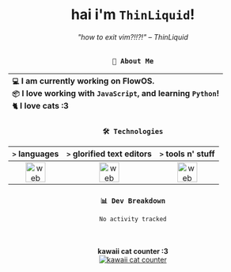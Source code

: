 <div align="center">
  
  # hai i'm `ThinLiquid`!
  ###### "how to exit vim?!!?!" – ThinLiquid
  
  ### `👤 About Me`

  | `💻`  I am currently working on __FlowOS__.<br/>`📦`  I love working with `JavaScript`, and learning `Python`!</br>`🐈`  I love cats :3 |
  |:---|

  
  ### `🛠️ Technologies`
  
  | `>` **languages**  | `>` **glorified text editors** | `>` **tools n' stuff** |
  |:------------------:|:------------------------------:|:----------------------:|
  | <img src="https://skillicons.dev/icons?i=ts,js,react" alt="web dev" height="40"/> | <img src="https://skillicons.dev/icons?i=vscode,neovim" alt="web dev" height="40"/> | <img src="https://skillicons.dev/icons?i=bash,git" alt="web dev" height="40"/> |
  
  ### `📊 Dev Breakdown`
  
  <!--START_SECTION:waka-->

```txt
No activity tracked
```

<!--END_SECTION:waka-->
  
  <br/><br/>
  <b>kawaii cat counter :3</b><br/>
  [![kawaii cat counter](https://count.getloli.com/get/@ThinLiquid?theme=moebooru)](https://moe-counter.glitch.me)
</div>
